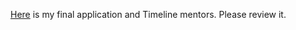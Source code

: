 [Here](https://docs.google.com/document/d/1PRy8z-7hyXQBG73D9omic-HdwbQL0GDDKdW2sjXRxGQ/edit?usp=sharing) is my final application and Timeline mentors. Please review it.